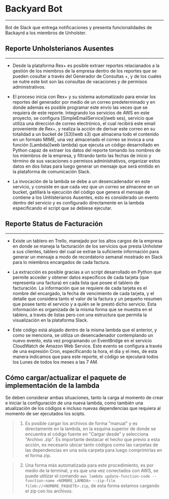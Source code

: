# Backyard Bot
***
Bot de Slack que entrega notificaciones y presenta funcionalidades de Backayrd a los miembros de Unholster.

## Reporte Unholsterianos Ausentes
***
* Desde la plataforma Rex+ es posible extraer reportes relacianados a la gestión de los miembros de la empresa dentro de los reportes que se pueden cosultar a través del Generador de Consultas +, y de los cuales se nutre este bot son las consultas de vacaciones y de permisos administrativos.

* El proceso inicia con Rex+ y su sistema automatizado para enviar los reportes del generador por medio de un correo predeterminado y en donde además es posible programar este envío las veces que se requiera de este reporte. Integrando los servicios de AWS en este proyecto, se configura [SimpleEmailService](web ses), servicio que utiliza una dirección de correo electrónico, el cual recibirá este email proveniente de Rex+, y realiza la acción de derivar este correo en su totalidad a un bucket de [S3](web s3) que almacena todo el contenido en un formato MIME, una vez almacenado el correo se invoca a una función [Lambda](web lambda) que ejecuta un código desarrollado en Python capaz de extraer los datos del reporte tomando los nombres de los miembros de la empresa, y filtrando tanto las fechas de inicio y término de sus vacaciones o permisos administrativos, organizar estos datos en dos listas para luego generar un mensaje que será emitido en la plataforma de comunicación Slack. 

* La invocación de la lambda se debe a un desencadenador en este servicio, y consiste en que cada vez que un correo se almacene en un bucket, gatillará la ejecución del código que genera el mensaje de contiene a los Unhlsterianos  Ausentes, esto es considerado un evento dentro del servicio y es configurado directamente en la lambda especificando el script que se debiese ejecutar.

## Reporte Status de Facturación
***
* Existe un tablero en Trello, manejado por los altos cargos de la empresa en donde se maneja la facturación de los servicios que presta Unholster a sus clientes, tablero del cual se extrae la suficiente información para generar un mensaje a modo de recordatorio semanal mostrado en Slack para lo miembros encargados de cada factura.

* La extracción es posible gracias a un script desarrollado en Python que permite acceder y obtener datos específicos de cada tarjeta (que representa una factura) en cada lista que posee el tablero de facturación. La información que se requiere de cada tarjeta es el nombre del encargado, la fecha de vencimiento de cada tarjeta, y el detalle que considera tanto el valor de la factura y un pequeño resumen que posee tanto el servicio y a quién se le prestó dicho servicio. Esta información es organizada de la misma forma que se muestra en el tablero, a través de listas pero con una estructura que permita la visualización en la plataforma Slack.

* Este código está alojado dentro de la misma lambda que el anterior, y como se menciona, se utiliza un desencadenador contemplando un nuevo evento, esta vez programando un EventBridge en el servicio CloudWatch de Amazon Web Service. Este evento se configura a través de una expresión Cron, especificando la hora, el día y el mes, de esta manera indicamos que para este reporte, el código se ejecutará todos los Lunes de todos los meses a las 7 AM.

## Cómo cargar/actualizar el paquete de implementación de la lambda

Se deben considerar ambas situaciones, tanto la carga al momento de crear e iniciar la configuración de una nueva lambda, como también una atualización de los códigos e incluso nuevas dependencias que requiera al momento de ser ejecutados los scipts. 

> 1. Es posible cargar los archivos de forma "manual" y es directamente en la lambda, en la esquina superior de donde se encuentra el código fuente en "Cargar desde" y selecciona "Archivo .zip". Es importante destacar el hecho que previo a esta acción, es necesario ubicar tanto códigos como las carpetas de las dependencias en una sola carpeta para luego comprimirlas en el forma zip.

> 2. Una forma más automatizada para este procedimiento, es por medio de la terminal, y es que una vez conectados con AWS, se puede utilizar el comando ```aws lambda update-function-code --function-name <NOMBRE_LAMBDA> --zip-file fileb://<NOMBRE_PAQUETE>.zip```, de esta forma estamos cargando el zip con los archivos.